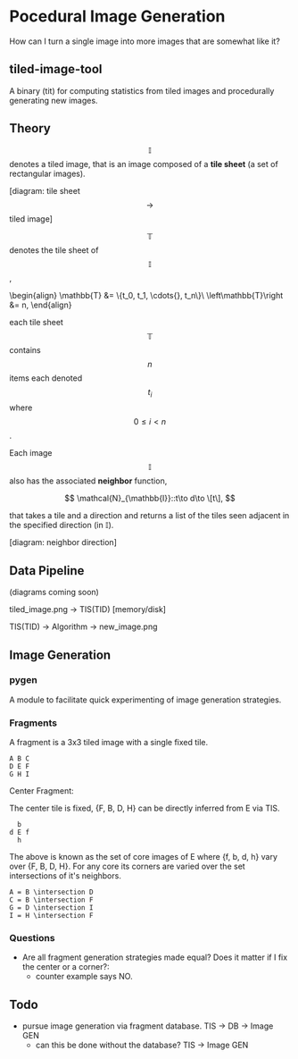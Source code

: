 # Pocedural Image Generation

How can I turn a single image into more images that are somewhat like it?

## tiled-image-tool

A binary (tit) for computing statistics from tiled images and procedurally
generating new images.

## Theory

$$\mathbb{I}$$ denotes a tiled image, that is an image composed of a **tile sheet**
(a set of rectangular images).


[diagram: tile sheet $$\to$$ tiled image]


$$\mathbb{T}$$ denotes the tile sheet of $$\mathbb{I}$$,

\begin{align}
    \mathbb{T} &= \\{t_0, t_1, \cdots{}, t_n\\}\\
     \left\mathbb{T}\right &= n,
\end{align}

each tile sheet $$\mathbb{T}$$ contains $$n$$ items each denoted $$t_i$$ where $$0\leq i \lt n$$.

Each image $$\mathbb{I}$$ also has the associated **neighbor** function,

$$
    \mathcal{N}_{\mathbb{I}}::t\to d\to \[t\],
$$

that takes a tile and a direction and returns a list of the tiles seen adjacent in the specified direction (in $\mathbb{I}$).

[diagram: neighbor direction]

## Data Pipeline

(diagrams coming soon)

tiled_image.png -> TIS(TID) [memory/disk]

TIS(TID) -> Algorithm -> new_image.png

## Image Generation

### pygen

A module to facilitate quick experimenting of image generation strategies.

### Fragments

A fragment is a 3x3 tiled image with a single fixed tile.

```
A B C
D E F
G H I
```

Center Fragment:

The center tile is fixed, {F, B, D, H} can be directly inferred from E via TIS.

```
  b
d E f
  h
```
  
The above is known as the set of core images of E where {f, b, d, h} vary over {F, B, D, H}.
For any core its corners are varied over the set intersections of it's neighbors.

```
A = B \intersection D
C = B \intersection F
G = D \intersection I
I = H \intersection F
```

### Questions

- Are all fragment generation strategies made equal? Does it matter if I fix the center or a corner?:
    - counter example says NO.

## Todo

- pursue image generation via fragment database. TIS -> DB -> Image GEN
    - can this be done without the database? TIS -> Image GEN 
